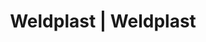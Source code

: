 ---
Link: "file:/Users/vinayakpatel/Downloads/www.weldplast.cz/eshop_products_compare/add/eshop-products-variant410"
product_name: "null"
product_id: "null"
title: "Weldplast | Weldplast"
product_desc: ""
product_specs: ""
product_downloads: ""
href: ""
accessories: ""
similar_products: ""
---